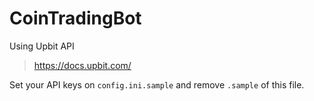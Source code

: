 # CoinTradingBot

Using Upbit API
> https://docs.upbit.com/

Set your API keys on `config.ini.sample` and remove `.sample` of this file.

